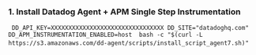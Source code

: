 ### 1. Install Datadog Agent + APM Single Step Instrumentation
` ` `
DD_API_KEY=XXXXXXXXXXXXXXXXXXXXXXXXXXXXXXXX DD_SITE="datadoghq.com" DD_APM_INSTRUMENTATION_ENABLED=host  bash -c "$(curl -L https://s3.amazonaws.com/dd-agent/scripts/install_script_agent7.sh)"
` ` ` 